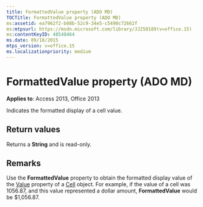 ```yaml
---
title: FormattedValue property (ADO MD)
TOCTitle: FormattedValue property (ADO MD)
ms:assetid: ea7962f2-b08b-52c9-34e5-c5490c72662f
ms:mtpsurl: https://msdn.microsoft.com/library/JJ250189(v=office.15)
ms:contentKeyID: 48548464
ms.date: 09/18/2015
mtps_version: v=office.15
ms.localizationpriority: medium
---
```


# FormattedValue property (ADO MD)


**Applies to**: Access 2013, Office 2013

Indicates the formatted display of a cell value.

## Return values

Returns a **String** and is read-only.

## Remarks

Use the **FormattedValue** property to obtain the formatted display value of the [Value](value-property-ado-md.md) property of a [Cell](cell-object-ado-md.md) object. For example, if the value of a cell was 1056.87, and this value represented a dollar amount, **FormattedValue** would be $1,056.87.

